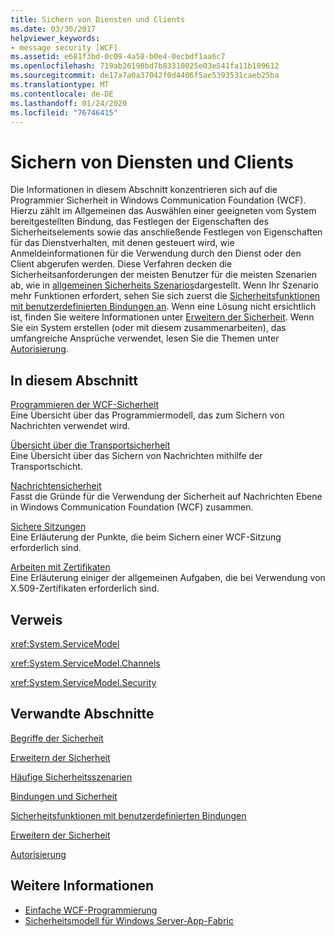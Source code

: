 ```yaml
---
title: Sichern von Diensten und Clients
ms.date: 03/30/2017
helpviewer_keywords:
- message security [WCF]
ms.assetid: e681f3bd-0c09-4a58-b0e4-0ecbdf1aa6c7
ms.openlocfilehash: 719ab26198bd7b83310025e03e541fa11b109612
ms.sourcegitcommit: de17a7a0a37042f0d4406f5ae5393531caeb25ba
ms.translationtype: MT
ms.contentlocale: de-DE
ms.lasthandoff: 01/24/2020
ms.locfileid: "76746415"
---
```

# <a name="securing-services-and-clients"></a>Sichern von Diensten und Clients
Die Informationen in diesem Abschnitt konzentrieren sich auf die Programmier Sicherheit in Windows Communication Foundation (WCF). Hierzu zählt im Allgemeinen das Auswählen einer geeigneten vom System bereitgestellten Bindung, das Festlegen der Eigenschaften des Sicherheitselements sowie das anschließende Festlegen von Eigenschaften für das Dienstverhalten, mit denen gesteuert wird, wie Anmeldeinformationen für die Verwendung durch den Dienst oder den Client abgerufen werden. Diese Verfahren decken die Sicherheitsanforderungen der meisten Benutzer für die meisten Szenarien ab, wie in [allgemeinen Sicherheits Szenarios](../../../../docs/framework/wcf/feature-details/common-security-scenarios.md)dargestellt. Wenn Ihr Szenario mehr Funktionen erfordert, sehen Sie sich zuerst die [Sicherheitsfunktionen mit benutzerdefinierten Bindungen an](../../../../docs/framework/wcf/feature-details/security-capabilities-with-custom-bindings.md). Wenn eine Lösung nicht ersichtlich ist, finden Sie weitere Informationen unter [Erweitern der Sicherheit](../../../../docs/framework/wcf/extending/extending-security.md). Wenn Sie ein System erstellen (oder mit diesem zusammenarbeiten), das umfangreiche Ansprüche verwendet, lesen Sie die Themen unter [Autorisierung](../../../../docs/framework/wcf/feature-details/authorization-in-wcf.md).  
  
## <a name="in-this-section"></a>In diesem Abschnitt  
 [Programmieren der WCF-Sicherheit](../../../../docs/framework/wcf/feature-details/programming-wcf-security.md)  
 Eine Übersicht über das Programmiermodell, das zum Sichern von Nachrichten verwendet wird.  
  
 [Übersicht über die Transportsicherheit](../../../../docs/framework/wcf/feature-details/transport-security-overview.md)  
 Eine Übersicht über das Sichern von Nachrichten mithilfe der Transportschicht.  
  
 [Nachrichtensicherheit](../../../../docs/framework/wcf/feature-details/message-security-in-wcf.md)  
 Fasst die Gründe für die Verwendung der Sicherheit auf Nachrichten Ebene in Windows Communication Foundation (WCF) zusammen.  
  
 [Sichere Sitzungen](../../../../docs/framework/wcf/feature-details/secure-sessions.md)  
 Eine Erläuterung der Punkte, die beim Sichern einer WCF-Sitzung erforderlich sind.  
  
 [Arbeiten mit Zertifikaten](../../../../docs/framework/wcf/feature-details/working-with-certificates.md)  
 Eine Erläuterung einiger der allgemeinen Aufgaben, die bei Verwendung von X.509-Zertifikaten erforderlich sind.  
  
## <a name="reference"></a>Verweis  
 <xref:System.ServiceModel>  
  
 <xref:System.ServiceModel.Channels>  
  
 <xref:System.ServiceModel.Security>  
  
## <a name="related-sections"></a>Verwandte Abschnitte  
 [Begriffe der Sicherheit](../../../../docs/framework/wcf/feature-details/security-concepts.md)  
  
 [Erweitern der Sicherheit](../../../../docs/framework/wcf/extending/extending-security.md)  
  
 [Häufige Sicherheitsszenarien](../../../../docs/framework/wcf/feature-details/common-security-scenarios.md)  
  
 [Bindungen und Sicherheit](../../../../docs/framework/wcf/feature-details/bindings-and-security.md)  
  
 [Sicherheitsfunktionen mit benutzerdefinierten Bindungen](../../../../docs/framework/wcf/feature-details/security-capabilities-with-custom-bindings.md)  
  
 [Erweitern der Sicherheit](../../../../docs/framework/wcf/extending/extending-security.md)  
  
 [Autorisierung](../../../../docs/framework/wcf/feature-details/authorization-in-wcf.md)  
  
## <a name="see-also"></a>Weitere Informationen

- [Einfache WCF-Programmierung](../../../../docs/framework/wcf/basic-wcf-programming.md)
- [Sicherheitsmodell für Windows Server-App-Fabric](https://docs.microsoft.com/previous-versions/appfabric/ee677202(v=azure.10))
